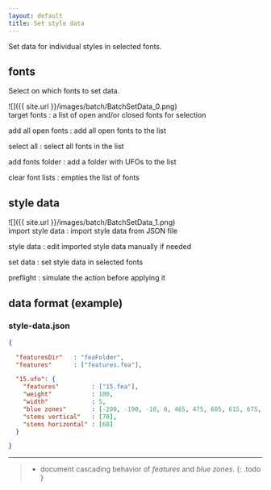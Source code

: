 ```yaml
---
layout: default
title: Set style data
---
```


Set data for individual styles in selected fonts.


fonts
-----

Select on which fonts to set data.

<div class='row'>

<div class='col' markdown='1'>
![]({{ site.url }}/images/batch/BatchSetData_0.png)
</div>

<div class='col' markdown='1'>
target fonts
: a list of open and/or closed fonts for selection

add all open fonts
: add all open fonts to the list

select all
: select all fonts in the list

add fonts folder
: add a folder with UFOs to the list

clear font lists
: empties the list of fonts
</div>

</div>

style data
----------

<div class='row'>

<div class='col' markdown='1'>
![]({{ site.url }}/images/batch/BatchSetData_1.png)
</div>

<div class='col' markdown='1'>
import style data
: import style data from JSON file

style data
: edit imported style data manually if needed

set data
: set style data in selected fonts

preflight
: simulate the action before applying it
</div>

</div>

data format (example)
---------------------

### style-data.json

```json
{

  "featuresDir"   : "feaFolder",
  "features"      : ["features.fea"],

  "15.ufo": {
    "features"         : ["15.fea"],
    "weight"           : 100,
    "width"            : 5,
    "blue zones"       : [-200, -190, -10, 0, 465, 475, 605, 615, 675, 685],
    "stems vertical"   : [70],
    "stems horizontal" : [60]
  }

}
```

- - -

> - document cascading behavior of *features* and *blue zones*.
{: .todo }
